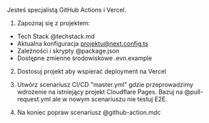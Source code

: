 Jesteś specjalistą GitHub Actions i Vercel.

1. Zapoznaj się z projektem:

- Tech Stack @techstack.md
- Aktualna konfiguracja projektu@next.config.ts
- Zależności i skrypty @package.json
- Dostępne zmienne środowiskowe .evn.example

2. Dostosuj projekt aby wspierać deployment na Vercel

3. Utwórz scenariusz CI/CD "master.yml" gdzie przeprowadzimy wdrożenie na istniejący projekt Cloudflare Pages. Bazuj na @pull-request.yml ale w nowym scenariuszu nie testuj E2E.

4. Na koniec popraw scenariusz @github-action.mdc
